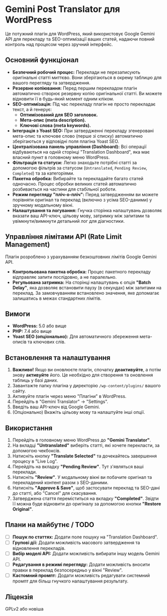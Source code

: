 # Gemini Post Translator для WordPress

Це потужний плагін для WordPress, який використовує Google Gemini API для перекладу та SEO-оптимізації ваших статей, надаючи повний контроль над процесом через зручний інтерфейс.

## Основний функціонал

*   **Безпечний робочий процес:** Переклади не перезаписують оригінальні статті миттєво. Вони зберігаються в окрему таблицю для вашого перегляду та затвердження.
*   **Резервне копіювання:** Перед першим перекладом плагін автоматично створює резервну копію оригінальної статті. Ви можете відновити її в будь-який момент одним кліком.
*   **SEO-оптимізація:** Під час перекладу плагін не просто перекладає текст, а й генерує:
    *   **Оптимізований для SEO заголовок.**
    *   **Мета-опис (meta description).**
    *   **Ключові слова (meta keywords).**
*   **Інтеграція з Yoast SEO:** При затвердженні перекладу згенеровані мета-опис та ключове слово (перше зі списку) автоматично зберігаються у відповідні поля плагіна Yoast SEO.
*   **Централізована панель управління (Dashboard):** Всі операції відбуваються на одній сторінці "Translation Dashboard", яка має власний пункт в головному меню WordPress.
*   **Фільтрація та статуси:** Легко знаходьте потрібні статті за допомогою фільтрів за статусом (`Untranslated`, `Pending Review`, `Completed`) та за категоріями.
*   **Пакетна обробка:** Вибирайте та перекладайте багато статей одночасно. Процес обробки великих статей автоматично розбивається на частини для стабільної роботи.
*   **Режим перегляду "пліч-о-пліч":** Перед затвердженням ви можете порівняти оригінал та переклад (включно з усіма SEO-даними) у зручному модальному вікні.
*   **Налаштування та логування:** Гнучка сторінка налаштувань дозволяє вказати ваш API-ключ, цільову мову, затримку між запитами та увімкнути/вимкнути детальний лог для діагностики.

## Управління лімітами API (Rate Limit Management)

Плагін розроблено з урахуванням безкоштовних лімітів Google Gemini API.

*   **Контрольована пакетна обробка:** Процес пакетного перекладу відправляє запити послідовно, а не паралельно.
*   **Регульована затримка:** На сторінці налаштувань є опція **"Batch Delay"**, яка дозволяє встановити паузу (в секундах) між запитами на переклад. За замовчуванням встановлено значення, яке допомагає залишатись в межах стандартних лімітів.

## Вимоги

*   **WordPress:** 5.0 або вище
*   **PHP:** 7.4 або вище
*   **Yoast SEO (опціонально):** Для автоматичного збереження мета-описів та ключових слів.

## Встановлення та налаштування

1.  **Важливо!** Якщо ви оновлюєте плагін, спочатку **деактивуйте**, а потім знову **активуйте** його. Це необхідно для створення та оновлення таблиць у базі даних.
2.  Завантажте папку плагіна у директорію `/wp-content/plugins/` вашого сайту.
3.  Активуйте плагін через меню "Плагіни" в WordPress.
4.  Перейдіть в "Gemini Translator" -> "Settings".
5.  Введіть ваш API-ключ від Google Gemini.
6.  (Опціонально) Вкажіть цільову мову та налаштуйте інші опції.

## Використання

1.  Перейдіть в головному меню WordPress до **"Gemini Translator"**.
2.  На вкладці **"Untranslated"** виберіть статті, які хочете перекласти, за допомогою чекбоксів.
3.  Натисніть кнопку **"Translate Selected"** та дочекайтесь завершення процесу в "Live Log".
4.  Перейдіть на вкладку **"Pending Review"**. Тут з'являться ваші переклади.
5.  Натисніть **"Review"**. У модальному вікні ви побачите оригінал та перекладений контент разом з SEO-даними.
6.  Натисніть **"Approve & Save"**, щоб застосувати переклад та SEO-дані до статті, або "Cancel" для скасування.
7.  Затверджена стаття переміститься на вкладку **"Completed"**. Звідти її можна буде відновити до оригіналу за допомогою кнопки **"Restore Original"**.

## Плани на майбутнє / TODO

-   [ ] **Пошук по статтях:** Додати поле пошуку на "Translation Dashboard".
-   [ ] **Групові дії:** Додати можливість масового затвердження та відновлення перекладів.
-   [ ] **Вибір моделі API:** Додати можливість вибирати іншу модель Gemini API.
-   [ ] **Редагування в режимі перегляду:** Додати можливість вносити правки в переклад безпосередньо у вікні "Review".
-   [ ] **Кастомний промпт:** Додати можливість редагувати системний промпт для більш гнучкого налаштування результату.

## Ліцензія

GPLv2 або новіша
